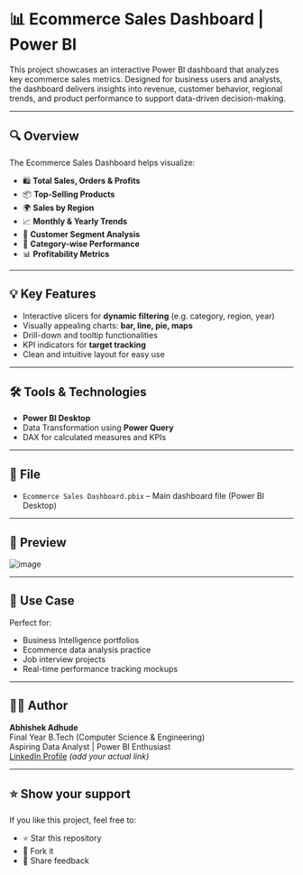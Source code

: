 # 📊 Ecommerce Sales Dashboard | Power BI

This project showcases an interactive Power BI dashboard that analyzes key ecommerce sales metrics. Designed for business users and analysts, the dashboard delivers insights into revenue, customer behavior, regional trends, and product performance to support data-driven decision-making.

---

## 🔍 Overview

The Ecommerce Sales Dashboard helps visualize:

- 🛍️ **Total Sales, Orders & Profits**
- 📦 **Top-Selling Products**
- 🌍 **Sales by Region**
- 📈 **Monthly & Yearly Trends**
- 👤 **Customer Segment Analysis**
- 🧾 **Category-wise Performance**
- 📊 **Profitability Metrics**

---

## 💡 Key Features

- Interactive slicers for **dynamic filtering** (e.g. category, region, year)
- Visually appealing charts: **bar, line, pie, maps**
- Drill-down and tooltip functionalities
- KPI indicators for **target tracking**
- Clean and intuitive layout for easy use

---

## 🛠️ Tools & Technologies

- **Power BI Desktop**
- Data Transformation using **Power Query**
- DAX for calculated measures and KPIs

---

## 📁 File

- `Ecommerce Sales Dashboard.pbix` – Main dashboard file (Power BI Desktop)

---

## 📸 Preview

![image](https://github.com/user-attachments/assets/ebcefbd8-f59f-45c6-8bc4-2e4d5e16eedc)


---

## 📌 Use Case

Perfect for:
- Business Intelligence portfolios
- Ecommerce data analysis practice
- Job interview projects
- Real-time performance tracking mockups

---

## 👨‍💻 Author

**Abhishek Adhude**  
Final Year B.Tech (Computer Science & Engineering)  
Aspiring Data Analyst | Power BI Enthusiast  
[LinkedIn Profile](https://www.linkedin.com) *(add your actual link)*

---

## ⭐️ Show your support

If you like this project, feel free to:

- ⭐️ Star this repository
- 🍴 Fork it
- 🧠 Share feedback

